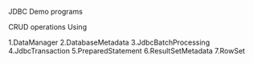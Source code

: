 JDBC Demo programs

CRUD operations Using

1.DataManager
2.DatabaseMetadata
3.JdbcBatchProcessing
4.JdbcTransaction
5.PreparedStatement
6.ResultSetMetadata
7.RowSet